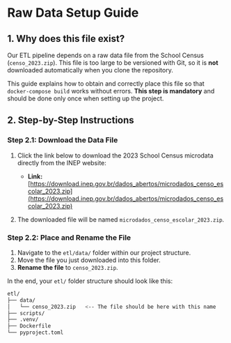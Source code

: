 # Raw Data Setup Guide

## 1. Why does this file exist?

Our ETL pipeline depends on a raw data file from the School Census (`censo_2023.zip`). This file is too large to be versioned with Git, so it is **not** downloaded automatically when you clone the repository.

This guide explains how to obtain and correctly place this file so that `docker-compose build` works without errors. **This step is mandatory** and should be done only once when setting up the project.

## 2. Step-by-Step Instructions

### Step 2.1: Download the Data File

1. Click the link below to download the 2023 School Census microdata directly from the INEP website:

   - **Link:** [https://download.inep.gov.br/dados_abertos/microdados_censo_escolar_2023.zip](https://download.inep.gov.br/dados_abertos/microdados_censo_escolar_2023.zip)

2. The downloaded file will be named `microdados_censo_escolar_2023.zip`.

### Step 2.2: Place and Rename the File

1. Navigate to the `etl/data/` folder within our project structure.
2. Move the file you just downloaded into this folder.
3. **Rename the file** to `censo_2023.zip`.

In the end, your `etl/` folder structure should look like this:

```bash
etl/
├── data/
│   └── censo_2023.zip   <-- The file should be here with this name
├── scripts/
├── .venv/
├── Dockerfile
└── pyproject.toml
```
